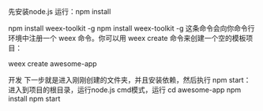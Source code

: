 先安装node.js
运行：npm install

npm install weex-toolkit -g
npm install weex-toolkit -g
这条命令会向你命令行环境中注册一个 weex 命令。你可以用 weex create 命令来创建一个空的模板项目：

weex create awesome-app

开发
下一步就是进入刚刚创建的文件夹，并且安装依赖，然后执行 npm start：
进入到项目的根目录，运行node.js cmd模式，运行
cd awesome-app
npm install
npm start
